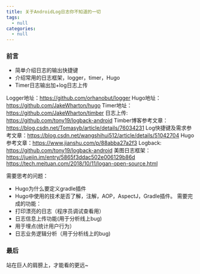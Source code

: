 ```yaml
---
title: 关于AndroidLog日志你不知道的一切
tags:
  - null
categories:
  - null
---
```


### 前言

* 简单介绍日志的输出快捷键
* 介绍常用的日志框架，logger，timer，Hugo
* Timer日志输出加+log日志上传

Logger地址：https://github.com/orhanobut/logger
Hugo地址： https://github.com/JakeWharton/hugo
Timer地址：https://github.com/JakeWharton/timber
日志上传:     https://github.com/tony19/logback-android
Timber博客参考文章：https://blog.csdn.net/Tomasyb/article/details/76034231
Log快捷键及需求参考文章：https://blog.csdn.net/wangshihui512/article/details/51042704
Hugo 参考文章：https://www.jianshu.com/p/88abba27a2f3
Logback: https://github.com/tony19/logback-android
美图日志框架：https://juejin.im/entry/5865f3ddac502e006129b86d  https://tech.meituan.com/2018/10/11/logan-open-source.html

需要思考的问题：

* Hugo为什么要定义gradle插件
* Hugo中使用的技术是否了解，注解，AOP，AspectJ，Gradle插件。
需要完成的功能：
* 打印漂亮的日志（程序员调试查看用）
* 日志信息上传功能(用于分析线上bug)
* 用于埋点(统计用户行为）
* 日志业务逻辑分析（用于分析线上的bug)

### 最后

站在巨人的肩膀上，才能看的更远~
